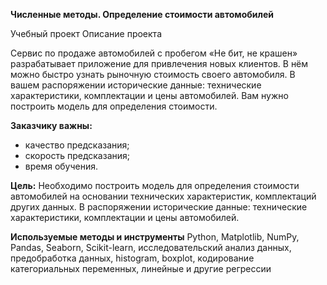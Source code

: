 **Численные методы. Определение стоимости автомобилей**

Учебный проект
Описание проекта

Сервис по продаже автомобилей с пробегом «Не бит, не крашен» разрабатывает приложение для привлечения новых клиентов. В нём можно быстро узнать рыночную стоимость своего автомобиля. В вашем распоряжении исторические данные: технические характеристики, комплектации и цены автомобилей. Вам нужно построить модель для определения стоимости. 

**Заказчику важны:**

- качество предсказания;
- скорость предсказания;
- время обучения.

**Цель:** Необходимо построить модель для определения стоимости автомобилей на основании технических характеристик, комплектаций других данных. В распоряжении исторические данные: технические характеристики, комплектации и цены автомобилей.

**Используемые методы и инструменты**
Python, Matplotlib, NumPy, Pandas, Seaborn, Scikit-learn, исследовательский анализ данных, предобработка данных, histogram, boxplot, кодирование категориальных переменных, линейные и другие регрессии

